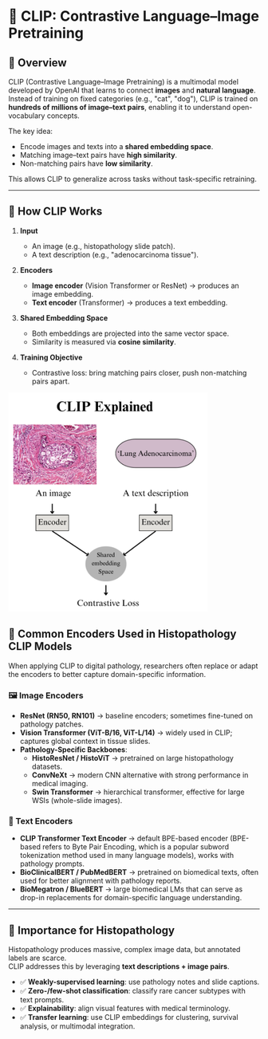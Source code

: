 # 🧠 CLIP: Contrastive Language–Image Pretraining

## 🔹 Overview
CLIP (Contrastive Language–Image Pretraining) is a multimodal model developed by OpenAI that learns to connect **images** and **natural language**.  
Instead of training on fixed categories (e.g., "cat", "dog"), CLIP is trained on **hundreds of millions of image–text pairs**, enabling it to understand open-vocabulary concepts.

The key idea:
- Encode images and texts into a **shared embedding space**.
- Matching image–text pairs have **high similarity**.
- Non-matching pairs have **low similarity**.

This allows CLIP to generalize across tasks without task-specific retraining.

---

## 🔹 How CLIP Works
1. **Input**  
   - An image (e.g., histopathology slide patch).  
   - A text description (e.g., "adenocarcinoma tissue").  

2. **Encoders**  
   - **Image encoder** (Vision Transformer or ResNet) → produces an image embedding.  
   - **Text encoder** (Transformer) → produces a text embedding.  

3. **Shared Embedding Space**  
   - Both embeddings are projected into the same vector space.  
   - Similarity is measured via **cosine similarity**.  

4. **Training Objective**  
   - Contrastive loss: bring matching pairs closer, push non-matching pairs apart.  

 <img src="CLIP_explained.png" alt="CLIP explained" width="400"/>

## 🔹 Common Encoders Used in Histopathology CLIP Models

When applying CLIP to digital pathology, researchers often replace or adapt the encoders to better capture domain-specific information.

### 🖼️ Image Encoders
- **ResNet (RN50, RN101)** → baseline encoders; sometimes fine-tuned on pathology patches.  
- **Vision Transformer (ViT-B/16, ViT-L/14)** → widely used in CLIP; captures global context in tissue slides.  
- **Pathology-Specific Backbones**:  
  - **HistoResNet / HistoViT** → pretrained on large histopathology datasets.  
  - **ConvNeXt** → modern CNN alternative with strong performance in medical imaging.  
  - **Swin Transformer** → hierarchical transformer, effective for large WSIs (whole-slide images).  

### 📝 Text Encoders
- **CLIP Transformer Text Encoder** → default BPE-based encoder (BPE-based refers to Byte Pair Encoding, which is a popular subword tokenization method used in many language models), works with pathology prompts.  
- **BioClinicalBERT / PubMedBERT** → pretrained on biomedical texts, often used for better alignment with pathology reports.  
- **BioMegatron / BlueBERT** → large biomedical LMs that can serve as drop-in replacements for domain-specific language understanding.

---

## 🔹 Importance for Histopathology
Histopathology produces massive, complex image data, but annotated labels are scarce.  
CLIP addresses this by leveraging **text descriptions + image pairs**.

- ✅ **Weakly-supervised learning**: use pathology notes and slide captions.  
- ✅ **Zero-/few-shot classification**: classify rare cancer subtypes with text prompts.  
- ✅ **Explainability**: align visual features with medical terminology.  
- ✅ **Transfer learning**: use CLIP embeddings for clustering, survival analysis, or multimodal integration.  

